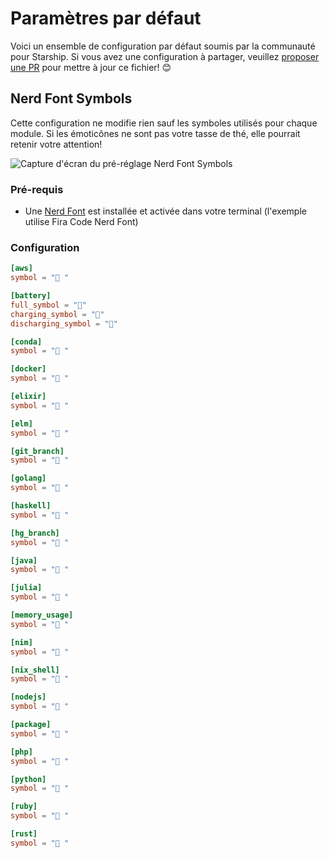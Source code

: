 # Paramètres par défaut

Voici un ensemble de configuration par défaut soumis par la communauté pour Starship. Si vous avez une configuration à partager, veuillez [proposer une PR](https://github.com/starship/starship/edit/master/docs/presets/README.md) pour mettre à jour ce fichier! 😊

## Nerd Font Symbols

Cette configuration ne modifie rien sauf les symboles utilisés pour chaque module. Si les émoticônes ne sont pas votre tasse de thé, elle pourrait retenir votre attention!

![Capture d'écran du pré-réglage Nerd Font Symbols](/presets/nerd-font-symbols.png)

### Pré-requis

- Une [Nerd Font](https://www.nerdfonts.com/) est installée et activée dans votre terminal (l'exemple utilise Fira Code Nerd Font)

### Configuration

```toml
[aws]
symbol = " "

[battery]
full_symbol = ""
charging_symbol = ""
discharging_symbol = ""

[conda]
symbol = " "

[docker]
symbol = " "

[elixir]
symbol = " "

[elm]
symbol = " "

[git_branch]
symbol = " "

[golang]
symbol = " "

[haskell]
symbol = " "

[hg_branch]
symbol = " "

[java]
symbol = " "

[julia]
symbol = " "

[memory_usage]
symbol = " "

[nim]
symbol = " "

[nix_shell]
symbol = " "

[nodejs]
symbol = " "

[package]
symbol = " "

[php]
symbol = " "

[python]
symbol = " "

[ruby]
symbol = " "

[rust]
symbol = " "
```
